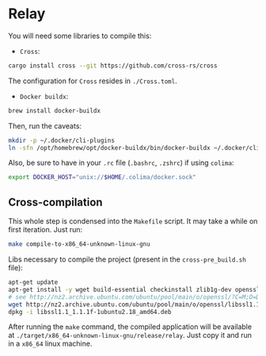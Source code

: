 # Relay

You will need some libraries to compile this:

- `Cross`:

```sh
cargo install cross --git https://github.com/cross-rs/cross
```

The configuration for `Cross` resides in `./Cross.toml`.

- `Docker buildx`:

```sh
brew install docker-buildx
```

Then, run the caveats:

```sh
mkdir -p ~/.docker/cli-plugins
ln -sfn /opt/homebrew/opt/docker-buildx/bin/docker-buildx ~/.docker/cli-plugins/docker-buildx
```

Also, be sure to have in your `.rc` file (`.bashrc`, `.zshrc`) if using `colima`:

```sh
export DOCKER_HOST="unix://$HOME/.colima/docker.sock"
```

## Cross-compilation

This whole step is condensed into the `Makefile` script. It may take a while on first iteration. Just run:

```sh
make compile-to-x86_64-unknown-linux-gnu
```

Libs necessary to compile the project (present in the `cross-pre_build.sh` file):

```sh
apt-get update
apt-get install -y wget build-essential checkinstall zlib1g-dev openssl pkg-config libssl-dev
# see http://nz2.archive.ubuntu.com/ubuntu/pool/main/o/openssl/?C=M;O=D
wget http://nz2.archive.ubuntu.com/ubuntu/pool/main/o/openssl/libssl1.1_1.1.1f-1ubuntu2.18_amd64.deb
dpkg -i libssl1.1_1.1.1f-1ubuntu2.18_amd64.deb
```

After running the `make` command, the compiled application will be available at `./target/x86_64-unknown-linux-gnu/release/relay`. Just copy it and run in a `x86_64` linux machine.
